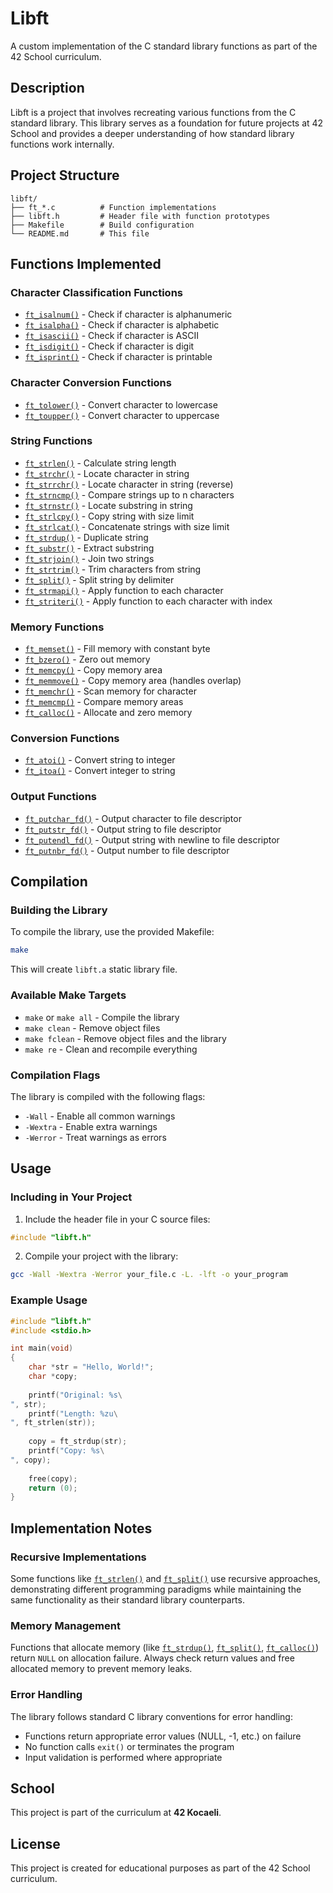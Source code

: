 # Libft

A custom implementation of the C standard library functions as part of the 42 School curriculum.

## Description

Libft is a project that involves recreating various functions from the C standard library. This library serves as a foundation for future projects at 42 School and provides a deeper understanding of how standard library functions work internally.

## Project Structure

```
libft/
├── ft_*.c          # Function implementations
├── libft.h         # Header file with function prototypes
├── Makefile        # Build configuration
└── README.md       # This file
```

## Functions Implemented

### Character Classification Functions
- [`ft_isalnum()`](ft_isalnum.c) - Check if character is alphanumeric
- [`ft_isalpha()`](ft_isalpha.c) - Check if character is alphabetic
- [`ft_isascii()`](ft_isascii.c) - Check if character is ASCII
- [`ft_isdigit()`](ft_isdigit.c) - Check if character is digit
- [`ft_isprint()`](ft_isprint.c) - Check if character is printable

### Character Conversion Functions
- [`ft_tolower()`](ft_tolower.c) - Convert character to lowercase
- [`ft_toupper()`](ft_toupper.c) - Convert character to uppercase

### String Functions
- [`ft_strlen()`](ft_strlen.c) - Calculate string length
- [`ft_strchr()`](ft_strchr.c) - Locate character in string
- [`ft_strrchr()`](ft_strrchr.c) - Locate character in string (reverse)
- [`ft_strncmp()`](ft_strncmp.c) - Compare strings up to n characters
- [`ft_strnstr()`](ft_strnstr.c) - Locate substring in string
- [`ft_strlcpy()`](ft_strlcpy.c) - Copy string with size limit
- [`ft_strlcat()`](ft_strlcat.c) - Concatenate strings with size limit
- [`ft_strdup()`](ft_strdup.c) - Duplicate string
- [`ft_substr()`](ft_substr.c) - Extract substring
- [`ft_strjoin()`](ft_strjoin.c) - Join two strings
- [`ft_strtrim()`](ft_strtrim.c) - Trim characters from string
- [`ft_split()`](ft_split.c) - Split string by delimiter
- [`ft_strmapi()`](ft_strmapi.c) - Apply function to each character
- [`ft_striteri()`](ft_striteri.c) - Apply function to each character with index

### Memory Functions
- [`ft_memset()`](ft_memset.c) - Fill memory with constant byte
- [`ft_bzero()`](ft_bzero.c) - Zero out memory
- [`ft_memcpy()`](ft_memcpy.c) - Copy memory area
- [`ft_memmove()`](ft_memmove.c) - Copy memory area (handles overlap)
- [`ft_memchr()`](ft_memchr.c) - Scan memory for character
- [`ft_memcmp()`](ft_memcmp.c) - Compare memory areas
- [`ft_calloc()`](ft_calloc.c) - Allocate and zero memory

### Conversion Functions
- [`ft_atoi()`](ft_atoi.c) - Convert string to integer
- [`ft_itoa()`](ft_itoa.c) - Convert integer to string

### Output Functions
- [`ft_putchar_fd()`](ft_putchar_fd.c) - Output character to file descriptor
- [`ft_putstr_fd()`](ft_putstr_fd.c) - Output string to file descriptor
- [`ft_putendl_fd()`](ft_putendl_fd.c) - Output string with newline to file descriptor
- [`ft_putnbr_fd()`](ft_putnbr_fd.c) - Output number to file descriptor

## Compilation

### Building the Library

To compile the library, use the provided Makefile:

```bash
make
```

This will create `libft.a` static library file.

### Available Make Targets

- `make` or `make all` - Compile the library
- `make clean` - Remove object files
- `make fclean` - Remove object files and the library
- `make re` - Clean and recompile everything

### Compilation Flags

The library is compiled with the following flags:
- `-Wall` - Enable all common warnings
- `-Wextra` - Enable extra warnings
- `-Werror` - Treat warnings as errors

## Usage

### Including in Your Project

1. Include the header file in your C source files:
```c
#include "libft.h"
```

2. Compile your project with the library:
```bash
gcc -Wall -Wextra -Werror your_file.c -L. -lft -o your_program
```

### Example Usage

```c
#include "libft.h"
#include <stdio.h>

int main(void)
{
    char *str = "Hello, World!";
    char *copy;
    
    printf("Original: %s\
", str);
    printf("Length: %zu\
", ft_strlen(str));
    
    copy = ft_strdup(str);
    printf("Copy: %s\
", copy);
    
    free(copy);
    return (0);
}
```

## Implementation Notes

### Recursive Implementations

Some functions like [`ft_strlen()`](ft_strlen.c) and [`ft_split()`](ft_split.c) use recursive approaches, demonstrating different programming paradigms while maintaining the same functionality as their standard library counterparts.

### Memory Management

Functions that allocate memory (like [`ft_strdup()`](ft_strdup.c), [`ft_split()`](ft_split.c), [`ft_calloc()`](ft_calloc.c)) return `NULL` on allocation failure. Always check return values and free allocated memory to prevent memory leaks.

### Error Handling

The library follows standard C library conventions for error handling:
- Functions return appropriate error values (NULL, -1, etc.) on failure
- No function calls `exit()` or terminates the program
- Input validation is performed where appropriate


## School

This project is part of the curriculum at **42 Kocaeli**.

## License

This project is created for educational purposes as part of the 42 School curriculum.
